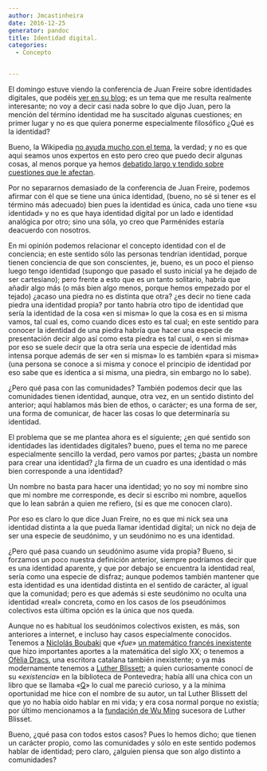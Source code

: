```yaml
---
author: Jmcastinheira
date: 2016-12-25
generator: pandoc
title: Identidad digital.
categories:
  - Concepto


---
```




El domingo estuve viendo la conferencia de Juan Freire sobre identidades
digitales, que podéis [ver en su
blog](http://nomada.blogs.com/jfreire/2009/03/las-personas-debemos-tener-identidad-digital-cmo-construirla-sesin-web-de-la-generalitat-de-catalunya.html);
es un tema que me resulta realmente interesante; no voy a decir casi
nada sobre lo que dijo Juan, pero la mención del término identidad me ha
suscitado algunas cuestiones; en primer lugar y no es que quiera ponerme
especialmente filosófico ¿Qué es la identidad?

Bueno, la Wikipedia [no ayuda mucho con el
tema](http://es.wikipedia.org/wiki/Identidad), la verdad; y no es que
aqui seamos unos expertos en esto pero creo que puedo decir algunas
cosas, al menos porque ya hemos [debatido largo y tendido sobre
cuestiones que le
afectan](http://entelequia.bligoo.com/content/view/199717/Sobre_identidad_y_sujeto.html).

Por no separarnos demasiado de la conferencia de Juan Freire, podemos
afirmar con él que se tiene una única identidad, (bueno, no sé si tener
es el término más adecuado) bien pues la identidad es única, cada uno
tiene «su identidad» y no es que haya identidad digital por un lado e
identidad analógica por otro; sino una sóla, yo creo que Parménides
estaría deacuerdo con nosotros.

En mi opinión podemos relacionar el concepto identidad con el de
conciencia; en este sentido sólo las personas tendrían identidad, porque
tienen conciencia de que son conscientes, je, bueno, es un poco el
pienso luego tengo identidad (supongo que pasado el susto inicial ya he
dejado de ser cartesiano); pero frente a esto que es un tanto solitario,
habría que añadir algo más (o más bien algo menos, porque hemos empezado
por el tejado) ¿acaso una piedra no es distinta que otra? ¿es decir no
tiene cada piedra una identidad propia? por tanto habría otro tipo de
identidad que sería la identidad de la cosa «en si misma» lo que la cosa
es en si misma vamos, tal cual es, como cuando dices esto es tal cual;
en este sentido para conocer la identidad de una piedra habría que hacer
una especie de presentación decir algo así como esta piedra es tal cual,
o «en si misma» por eso se suele decir que la otra sería una especie de
identidad más intensa porque además de ser «en si misma» lo es también
«para si misma» (una persona se conoce a si misma y conoce el principio
de identidad por eso sabe que es identica a si misma, una piedra, sin
embargo no lo sabe).

¿Pero qué pasa con las comunidades? También podemos decir que las
comunidades tienen identidad, aunque, otra vez, en un sentido distinto
del anterior; aquí hablamos más bien de ethos, o carácter; es una forma
de ser, una forma de comunicar, de hacer las cosas lo que determinaría
su identidad.

El problema que se me plantea ahora es el siguiente; ¿en qué sentido son
identidades las identidades digitales? bueno, pues el tema no me parece
especialmente sencillo la verdad, pero vamos por partes; ¿basta un
nombre para crear una identidad? ¿la firma de un cuadro es una identidad
o más bien corresponde a una identidad?

Un nombre no basta para hacer una identidad; yo no soy mi nombre sino
que mi nombre me corresponde, es decir si escribo mi nombre, aquellos
que lo lean sabrán a quien me refiero, (si es que me conocen claro).

Por eso es claro lo que dice Juan Freire, no es que mi nick sea una
identidad distinta a la que pueda llamar identidad digital; un nick no
deja de ser una especie de seudónimo, y un seudónimo no es una
identidad.

¿Pero qué pasa cuando un seudónimo asume vida propia? Bueno, si forzamos
un poco nuestra definición anterior, siempre podríamos decir que es una
identidad aparente, y que por debajo se encuentra la identidad real,
sería como una especie de disfraz; aunque podemos también mantener que
esta identidad es una identidad distinta en el sentido de carácter, al
igual que la comunidad; pero es que además si este seudónimo no oculta
una identidad «real» concreta, como en los casos de los pseudónimos
colectivos esta última opción es la única que nos queda.

Aunque no es habitual los seudónimos colectivos existen, es más, son
anteriores a internet, e incluso hay casos especialmente conocidos.
Tenemos a [Niclolás
Boubaki](http://thales.cica.es/rd/Recursos/rd97/Biografias/15-2-b-b.html)
que «*fue*» [un matemático francés
inexistente](http://es.wikipedia.org/wiki/Nicolas_Bourbaki) que hizo
importantes aportes a la matemática del siglo XX; o tenemos a [Ofèlia
Dracs](http://es.wikipedia.org/wiki/Of%C3%A8lia_Dracs), una escritora
catalana también inexistente; o ya más modernamente tenemos a [Luther
Blissett](http://es.wikipedia.org/wiki/Luther_Blissett_%28seud%C3%B3nimo_colectivo%29);
a quien curiosamente conocí de su «*existencia*» en la biblioteca de
Pontevedra; había allí una chica con un libro que se llamaba
«[Q](http://www.casadellibro.com/libro-q/2900000889188)» lo cual me
pareció curioso, y a la mínima oportunidad me hice con el nombre de su
autor, un tal Luther Blissett del que yo no había oído hablar en mi
vida; y era cosa normal porque no existía; por último mencionamos a la
[fundación de Wu
Ming](http://www.wumingfoundation.com/italiano/bio_castellano.htm)
sucesora de Luther Blisset.

Bueno, ¿qué pasa con todos estos casos? Pues lo hemos dicho; que tienen
un carácter propio, como las comunidades y sólo en este sentido podemos
hablar de identidad; pero claro, ¿alguien piensa que son algo distinto a
comunidades?
